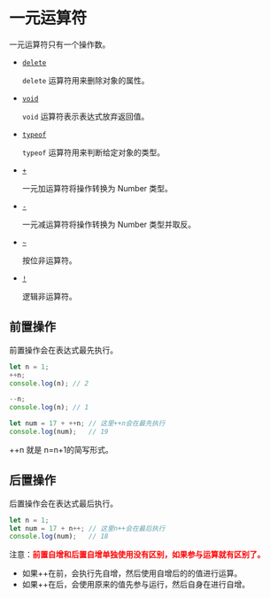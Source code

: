 # 一元运算符

一元运算符只有一个操作数。

- [`delete`](https://developer.mozilla.org/zh-CN/docs/Web/JavaScript/Reference/Operators/delete)

  `delete` 运算符用来删除对象的属性。

- [`void`](https://developer.mozilla.org/zh-CN/docs/Web/JavaScript/Reference/Operators/void)

  `void` 运算符表示表达式放弃返回值。

- [`typeof`](https://developer.mozilla.org/zh-CN/docs/Web/JavaScript/Reference/Operators/typeof)

  `typeof` 运算符用来判断给定对象的类型。

- [`+`](https://developer.mozilla.org/zh-CN/docs/Web/JavaScript/Reference/Operators/Unary_plus)

  一元加运算符将操作转换为 Number 类型。

- [`-`](https://developer.mozilla.org/zh-CN/docs/Web/JavaScript/Reference/Operators/Unary_negation)

  一元减运算符将操作转换为 Number 类型并取反。

- [`~`](https://developer.mozilla.org/zh-CN/docs/Web/JavaScript/Reference/Operators/Bitwise_NOT)

  按位非运算符。

- [`!`](https://developer.mozilla.org/zh-CN/docs/Web/JavaScript/Reference/Operators/Logical_NOT)

  逻辑非运算符。



## 前置操作

前置操作会在表达式最先执行。

```js
let n = 1;
++n;
console.log(n);	// 2

--n;
console.log(n);	// 1

let num = 17 + ++n;	// 这里++n会在最先执行
console.log(num);	// 19 
```

++n 就是 n=n+1的简写形式。



## 后置操作

后置操作会在表达式最后执行。

```js
let n = 1;
let num = 17 + n++;	// 这里n++会在最后执行
console.log(num);	// 18
```



注意：**<font color="red">前置自增和后置自增单独使用没有区别，如果参与运算就有区别了。</font>**

- 如果++在前，会执行先自增，然后使用自增后的的值进行运算。
- 如果++在后，会使用原来的值先参与运行，然后自身在进行自增。
